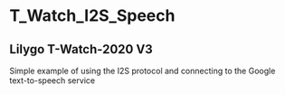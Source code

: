 # T_Watch_I2S_Speech
## Lilygo T-Watch-2020 V3
Simple example of using the I2S protocol and connecting to the Google text-to-speech service
